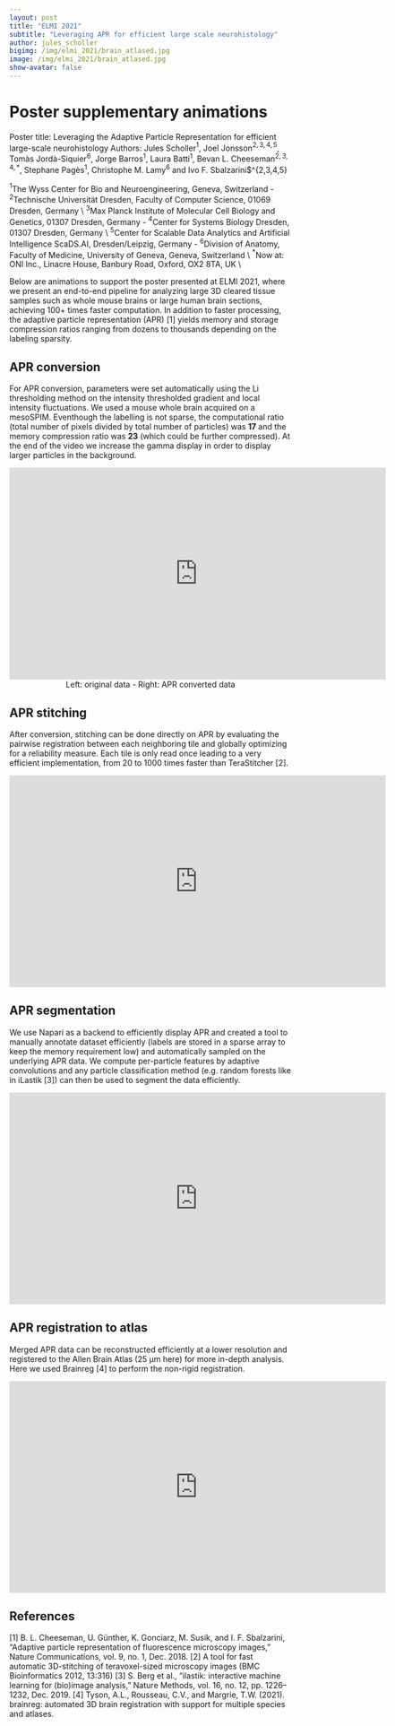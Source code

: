 ```yaml
---
layout: post
title: "ELMI 2021"
subtitle: "Leveraging APR for efficient large scale neurohistology"
author: jules_scholler
bigimg: /img/elmi_2021/brain_atlased.jpg
image: /img/elmi_2021/brain_atlased.jpg
show-avatar: false
---
```


# Poster supplementary animations

Poster title: Leveraging the Adaptive Particle Representation for efficient large-scale neurohistology
Authors: Jules Scholler$^1$, Joel Jonsson$^{2,3,4,5}$, Tomàs Jordà-Siquier$^6$, Jorge Barros$^1$, Laura Batti$^1$, Bevan L. Cheeseman$^{2,3,4,*}$, Stephane Pagès$^1$, Christophe M. Lamy$^6$ and Ivo F. Sbalzarini$^{2,3,4,5}

$^1$The Wyss Center for Bio and Neuroengineering, Geneva, Switzerland - 
$^2$Technische Universität Dresden, Faculty of Computer Science, 01069 Dresden, Germany \\
$^3$Max Planck Institute of Molecular Cell Biology and Genetics, 01307 Dresden, Germany -
$^4$Center for Systems Biology Dresden, 01307 Dresden, Germany \\
$^5$Center for Scalable Data Analytics and Artificial Intelligence ScaDS.AI, Dresden/Leipzig, Germany -
$^6$Division of Anatomy, Faculty of Medicine, University of Geneva, Geneva, Switzerland \\
$^*$Now at: ONI Inc., Linacre House, Banbury Road, Oxford, OX2 8TA, UK \\

Below are animations to support the poster presented at ELMI 2021, where we present an end-to-end pipeline for analyzing large 3D cleared tissue samples such as whole mouse brains or large human brain sections, achieving 100+ times faster computation. In addition to faster processing, the adaptive particle representation (APR) [1] yields memory and storage compression ratios ranging from dozens to thousands depending on the labeling sparsity.

## APR conversion

For APR conversion, parameters were set automatically using the Li thresholding method on the intensity thresholded gradient and local intensity fluctuations. We used a mouse whole brain acquired on a mesoSPIM. Eventhough the labelling is not sparse, the computational ratio (total number of pixels divided by total number of particles) was **17** and the memory compression ratio was **23** (which could be further compressed). At the end of the video we increase the gamma display in order to display larger particles in the background.

<center>
<iframe width="672" height="378" src="https://www.youtube.com/embed/v93waIU6Do0" title="YouTube video player" frameborder="0" allow="accelerometer; autoplay; clipboard-write; encrypted-media; gyroscope; picture-in-picture" allowfullscreen></iframe>
</center>
<center>
Left: original data - Right: APR converted data
</center>


## APR stitching

After conversion, stitching can be done directly on APR by evaluating the pairwise registration between each neighboring tile and globally optimizing for a reliability measure. Each tile is only read once leading to a very efficient implementation, from 20 to 1000 times faster than TeraStitcher [2].

<center>
<iframe width="672" height="378" src="https://www.youtube.com/embed/sja2wDVc6yA" title="YouTube video player" frameborder="0" allow="accelerometer; autoplay; clipboard-write; encrypted-media; gyroscope; picture-in-picture" allowfullscreen></iframe>
</center>


## APR segmentation

We use Napari as a backend to efficiently display APR and created a tool to manually annotate dataset efficiently (labels are stored in a sparse array to keep the memory requirement low) and automatically sampled on the underlying APR data. We compute per-particle features by adaptive convolutions and any particle classification method (e.g. random forests like in iLastik [3]) can then be used to segment the data efficiently.

<center>
<iframe width="672" height="378" src="https://www.youtube.com/embed/Qlg614FGZpc" title="YouTube video player" frameborder="0" allow="accelerometer; autoplay; clipboard-write; encrypted-media; gyroscope; picture-in-picture" allowfullscreen></iframe>
</center>


## APR registration to atlas

Merged APR data can be reconstructed efficiently at a lower resolution and registered to the Allen Brain Atlas (25 µm here) for more in-depth analysis. Here we used Brainreg [4] to perform the non-rigid registration.

<center>
<iframe width="672" height="378" src="https://www.youtube.com/embed/czwmzvI3y7M" title="YouTube video player" frameborder="0" allow="accelerometer; autoplay; clipboard-write; encrypted-media; gyroscope; picture-in-picture" allowfullscreen></iframe>
</center>

## References

[1] B. L. Cheeseman, U. Günther, K. Gonciarz, M. Susik, and I. F. Sbalzarini, “Adaptive particle representation of fluorescence microscopy images,” Nature Communications, vol. 9, no. 1, Dec. 2018.
[2] A tool for fast automatic 3D-stitching of teravoxel-sized microscopy images (BMC Bioinformatics 2012, 13:316)
[3] S. Berg et al., “ilastik: interactive machine learning for (bio)image analysis,” Nature Methods, vol. 16, no. 12, pp. 1226–1232, Dec. 2019.
[4] Tyson, A.L., Rousseau, C.V., and Margrie, T.W. (2021). brainreg: automated 3D brain registration with support for multiple species and atlases.




